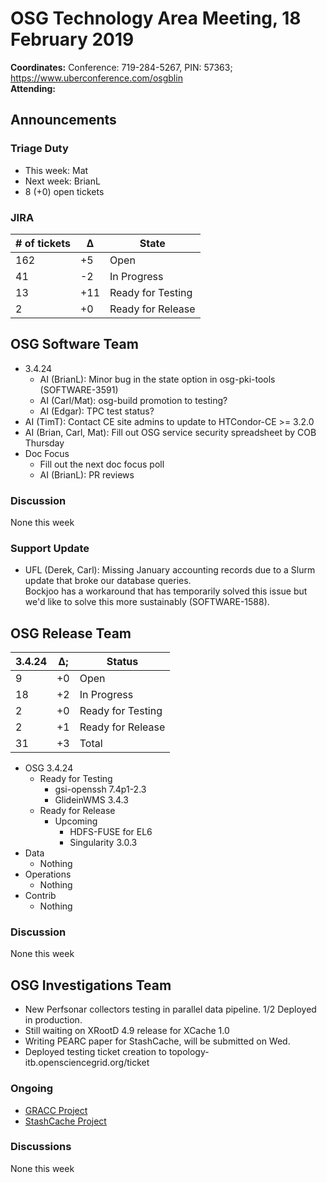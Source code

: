 # OSG Technology Area Meeting, 18 February 2019

**Coordinates:** Conference: 719-284-5267, PIN: 57363; <https://www.uberconference.com/osgblin>  
**Attending:**   


## Announcements


### Triage Duty

-   This week: Mat
-   Next week: BrianL
-   8 (+0) open tickets


### JIRA

| # of tickets | &Delta; | State             |
|------------ |------- |----------------- |
| 162          | +5      | Open              |
| 41           | -2      | In Progress       |
| 13           | +11     | Ready for Testing |
| 2            | +0      | Ready for Release |


## OSG Software Team

-   3.4.24  
    -   AI (BrianL): Minor bug in the state option in osg-pki-tools (SOFTWARE-3591)
    -   AI (Carl/Mat): osg-build promotion to testing?
    -   AI (Edgar): TPC test status?
-   AI (TimT): Contact CE site admins to update to HTCondor-CE >= 3.2.0
-   AI (Brian, Carl, Mat): Fill out OSG service security spreadsheet by COB Thursday
-   Doc Focus  
    -   Fill out the next doc focus poll
    -   AI (BrianL): PR reviews


### Discussion

None this week  


### Support Update

-   UFL (Derek, Carl): Missing January accounting records due to a Slurm update that broke our database queries.  
    Bockjoo has a workaround that has temporarily solved this issue but we'd like to solve this more sustainably (SOFTWARE-1588).


## OSG Release Team

| 3.4.24 | &Delta;; | Status            |
|------ |-------- |----------------- |
| 9      | +0       | Open              |
| 18     | +2       | In Progress       |
| 2      | +0       | Ready for Testing |
| 2      | +1       | Ready for Release |
| 31     | +3       | Total             |

-   OSG 3.4.24  
    -   Ready for Testing  
        -   gsi-openssh 7.4p1-2.3
        -   GlideinWMS 3.4.3
    -   Ready for Release  
        -   Upcoming  
            -   HDFS-FUSE for EL6
            -   Singularity 3.0.3
-   Data  
    -   Nothing
-   Operations  
    -   Nothing
-   Contrib  
    -   Nothing


### Discussion

None this week  


## OSG Investigations Team

-   New Perfsonar collectors testing in parallel data pipeline.  1/2 Deployed in production.
-   Still waiting on XRootD 4.9 release for XCache 1.0
-   Writing PEARC paper for StashCache, will be submitted on Wed.
-   Deployed testing ticket creation to topology-itb.opensciencegrid.org/ticket


### Ongoing

-   [GRACC Project](https://opensciencegrid.atlassian.net/projects/GRACC)
-   [StashCache Project](http://opensciencegrid.org/docs/data/stashcache/overview/)


### Discussions

None this week
